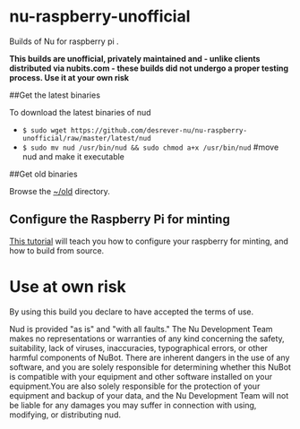 # nu-raspberry-unofficial
Builds of Nu for raspberry pi .

**This builds are unofficial, privately maintained and - unlike clients distributed via nubits.com - these builds did not undergo a proper testing process. Use it at your own risk**

##Get the latest binaries

To download the latest binaries of nud 

- `$ sudo wget https://github.com/desrever-nu/nu-raspberry-unofficial/raw/master/latest/nud `
- `$ sudo mv nud /usr/bin/nud && sudo chmod a+x /usr/bin/nud` #move nud and make it executable

##Get old binaries

Browse the [~/old](https://github.com/desrever-nu/nu-raspberry-unofficial/tree/master/old) directory. 


## Configure the Raspberry Pi for minting
[This tutorial](https://docs.nubits.com/nu-raspberry-minting/) will teach you how to configure your raspberry for minting, and  how to build from source. 

# Use at own risk

By using this build you declare to have accepted the terms of use.

Nud is provided "as is" and "with all faults." The Nu Development Team makes no representations 
or warranties of any kind concerning the safety, suitability, lack of viruses, inaccuracies, 
typographical errors, or other harmful components of NuBot. There are inherent dangers in the use of any software, 
and you are solely responsible for determining whether this NuBot is compatible with your equipment 
and other software installed on your equipment.You are also solely responsible for the protection 
of your equipment and backup of your data, and the Nu Development Team will not be liable for any 
damages you may suffer in connection with using, modifying, or distributing nud. 
